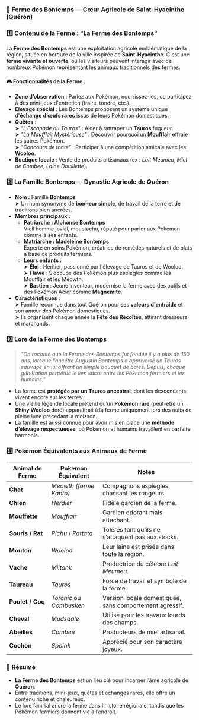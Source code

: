 ### 🚜 **Ferme des Bontemps — Cœur Agricole de Saint-Hyacinthe (Quéron)**

### 1️⃣ **Contenu de la Ferme : "La Ferme des Bontemps"**

La **Ferme des Bontemps** est une exploitation agricole emblématique de la région, située en bordure de la ville inspirée de **Saint-Hyacinthe**. C'est une **ferme vivante et ouverte**, où les visiteurs peuvent interagir avec de nombreux Pokémon représentant les animaux traditionnels des fermes.

#### 🎮 **Fonctionnalités de la Ferme :**

- **Zone d’observation** : Parlez aux Pokémon, nourrissez-les, ou participez à des mini-jeux d'entretien (traire, tondre, etc.).    
- **Élevage spécial** : Les Bontemps proposent un système unique d'**échange d’œufs rares** issus de leurs Pokémon domestiques.
- **Quêtes** :  
    ➤ _"L'Escapade du Tauros"_ : Aider à rattraper un **Tauros** fugueur.  
    ➤ _"La Moufflair Mystérieuse"_ : Découvrir pourquoi un **Moufflair** effraie les autres Pokémon.  
    ➤ _"Concours de tonte"_ : Participer à une compétition amicale avec les **Wooloo**.
- **Boutique locale** : Vente de produits artisanaux (ex : _Lait Meumeu_, _Miel de Combee_, _Laine Douillette_).

### 2️⃣ **La Famille Bontemps — Dynastie Agricole de Quéron**

- **Nom :** Famille **Bontemps**  
    ➤ Un nom synonyme de **bonheur simple**, de travail de la terre et de traditions bien ancrées.
- **Membres principaux :**
    - **Patriarche : Alphonse Bontemps**  
        Vieil homme jovial, moustachu, réputé pour parler aux Pokémon comme à ses enfants.
    - **Matriarche : Madeleine Bontemps**  
        Experte en soins Pokémon, créatrice de remèdes naturels et de plats à base de produits fermiers.
    - **Leurs enfants :**  
        ➤ **Éloi** : Héritier, passionné par l'élevage de Tauros et de Wooloo.  
        ➤ **Flavie** : S’occupe des Pokémon plus espiègles comme les Moufflair et les Meowth.  
        ➤ **Bastien** : Jeune inventeur, modernise la ferme avec des outils et des Pokémon Acier comme **Magnemite**.
- **Caractéristiques :**  
    ➤ Famille reconnue dans tout Quéron pour ses **valeurs d'entraide** et son amour des Pokémon domestiques.  
    ➤ Ils organisent chaque année la **Fête des Récoltes**, attirant dresseurs et marchands.

### 3️⃣ **Lore de la Ferme des Bontemps**

> _"On raconte que la Ferme des Bontemps fut fondée il y a plus de 150 ans, lorsque l’ancêtre Augustin Bontemps a apprivoisé un Tauros sauvage en lui offrant un simple bouquet de baies. Depuis, chaque génération perpétue le lien sacré entre les Pokémon fermiers et les humains."_

- La ferme est **protégée par un Tauros ancestral**, dont les descendants vivent encore sur les terres.
- Une vieille légende locale prétend qu’un **Pokémon rare** (peut-être un **Shiny Wooloo** doré) apparaîtrait à la ferme uniquement lors des nuits de pleine lune précédant la moisson.
- La famille est aussi connue pour avoir mis en place une **méthode d’élevage respectueuse**, où Pokémon et humains travaillent en parfaite harmonie.

### 4️⃣ **Pokémon Équivalents aux Animaux de Ferme**

|**Animal de Ferme**|**Pokémon Équivalent**|**Notes**|
|---|---|---|
|**Chat**|_Meowth (forme Kanto)_|Compagnons espiègles chassant les rongeurs.|
|**Chien**|_Herdier_|Fidèle gardien de la ferme.|
|**Mouffette**|_Moufflair_|Gardien odorant mais attachant.|
|**Souris / Rat**|_Pichu_ / _Rattata_|Tolérés tant qu’ils ne s’attaquent pas aux stocks.|
|**Mouton**|_Wooloo_|Leur laine est prisée dans toute la région.|
|**Vache**|_Miltank_|Productrice du célèbre _Lait Meumeu_.|
|**Taureau**|_Tauros_|Force de travail et symbole de la ferme.|
|**Poulet / Coq**|_Torchic_ ou _Combusken_|Version locale domestiquée, sans comportement agressif.|
|**Cheval**|_Mudsdale_|Utilisé pour les travaux lourds des champs.|
|**Abeilles**|_Combee_|Producteurs de miel artisanal.|
|**Cochon**|_Spoink_|Apprécié pour son caractère joyeux.|

### 🎯 **Résumé**

- **La Ferme des Bontemps** est un lieu clé pour incarner l’âme agricole de **Quéron**.
- Entre traditions, mini-jeux, quêtes et échanges rares, elle offre un contenu riche et chaleureux.
- Le lore familial ancre la ferme dans l’histoire régionale, tandis que les Pokémon fermiers donnent vie à l’endroit.
